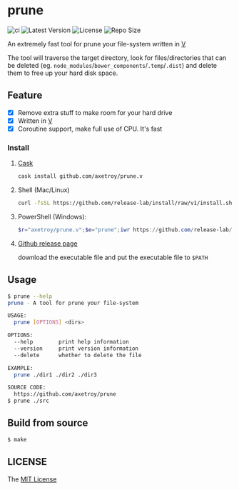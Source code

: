 # prune

![ci](https://github.com/axetroy/prune/workflows/ci/badge.svg)
![Latest Version](https://img.shields.io/github/v/release/axetroy/prune.svg)
![License](https://img.shields.io/github/license/axetroy/prune.svg)
![Repo Size](https://img.shields.io/github/repo-size/axetroy/prune.svg)

An extremely fast tool for prune your file-system written in [V](https://github.com/vlang/v)

The tool will traverse the target directory, look for files/directories that can be deleted (eg. `node_modules`/`bower_components`/`.temp`/`.dist`) and delete them to free up your hard disk space.

## Feature

- [x] Remove extra stuff to make room for your hard drive
- [x] Written in [V](https://github.com/vlang/v)
- [x] Coroutine support, make full use of CPU. It's fast

### Install

1. [Cask](https://github.com/axetroy/cask.rs)

   ```bash
   cask install github.com/axetroy/prune.v
   ```

2. Shell (Mac/Linux)

   ```bash
   curl -fsSL https://github.com/release-lab/install/raw/v1/install.sh | bash -s -- -r=axetroy/prune.v -r=prune
   ```

3. PowerShell (Windows):

   ```powershell
   $r="axetroy/prune.v";$e="prune";iwr https://github.com/release-lab/install/raw/v1/install.ps1 -useb | iex
   ```

4. [Github release page](https://github.com/axetroy/prune/releases)

   download the executable file and put the executable file to `$PATH`

## Usage

```sh
$ prune --help
prune - A tool for prune your file-system

USAGE:
  prune [OPTIONS] <dirs>

OPTIONS:
  --help        print help information
  --version     print version information
  --delete      whether to delete the file

EXAMPLE:
  prune ./dir1 ./dir2 ./dir3

SOURCE CODE:
  https://github.com/axetroy/prune
$ prune ./src
```

## Build from source

```sh
$ make
```

## LICENSE

The [MIT License](LICENSE)
